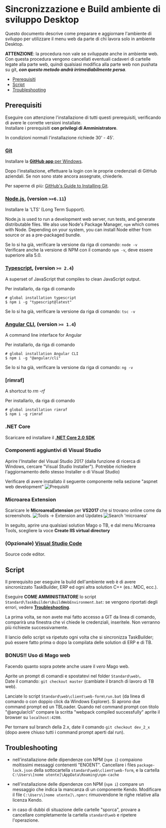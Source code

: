 # Sincronizzazione e Build ambiente di sviluppo Desktop

Questo documento descrive come preparare e aggiornare l'ambiente di sviluppo per utilizzare il menu web da parte di chi lavora solo in ambiente Desktop.

**ATTENZIONE**: la procedura non vale se sviluppate anche in ambiente web. Con questa procedura vengono cancellati eventuali cadaveri di cartelle legate alla parte web, quindi qualsiasi modifica alla parte web non pushata su git, ***con questo metodo andrà irrimediabilmente persa***. 

* [Prerequisiti](#prerequisiti)
* [Script](#script)
* [Troubleshooting](#troubleshooting)

## Prerequisiti

Eseguire con attenzione l'installazione di tutti questi prerequisiti, verificando di avere le corrette versioni installate.  
Installare i prerequisiti **con privilegi di Amministratore**.

In condizioni normali l'installazione richiede 30' - 45'.

### [Git](http://git-scm.com)
Installare la [**GitHub app** per Windows](http://windows.github.com).

Dopo l'installazione, effettuare la login con le proprie credenziali di GitHub aziendali. Se non sono state ancora assegnate, chiederle.

Per saperne di più: [GitHub's Guide to Installing Git](https://help.github.com/articles/set-up-git).

### [Node.js](http://nodejs.org), (version `>=6.11`)
  Installare la 'LTS' (Long Term Support). 
  
  Node.js is used to run a development web server,
  run tests, and generate distributable files. We also use Node's Package Manager, `npm`
  which comes with Node. Depending on your system, you can install Node either from
  source or as a pre-packaged bundle.
  
  Se lo si ha già, verificare la versione da riga di comando: `node -v`  
  Verificare anche la versione di NPM con il comando `npm -v`, deve essere superiore alla 5.0.

### [Typescript](https://www.typescriptlang.org), (version `>= 2.4`) 
A superset of JavaScript that compiles to clean JavaScript output.

Per installarlo, da riga di comando

```shell
# global installation typescript
$ npm i -g "typescript@latest"
```

Se lo si ha già, verificare la versione da riga di comando: `tsc -v`

### [Angular CLI](https://cli.angular.io/), (version `>= 1.4`)
A command line interface for Angular

Per installarlo, da riga di comando

```shell
# global installation Angular CLI
$ npm i -g "@angular/cli"
```

Se lo si ha già, verificare la versione da riga di comando: `ng -v`

### [rimraf]
A shortcut to *rm -rf*

Per installarlo, da riga di comando

```shell
# global installation rimraf
$ npm i -g rimraf
```

### .NET Core

Scaricare ed installare il [**.NET Core 2.0 SDK**](https://www.microsoft.com/net/download/core)

### Componenti aggiuntivi di Visual Studio
Aprire l'Installer del Visual Studio 2017 (dalla funzione di ricerca di Windows, cercare "Visual Studio Installer"). Potrebbe richiedere l'aggiornamento dello stesso Installer o di Visual Studio)

Verificare di avere installato il seguente componente nella sezione "aspnet web development"
![Prequisiti](https://github.com/Microarea/Taskbuilder/blob/master/docs/img/Prerequisiti.png)

### Microarea Extension

Scaricare le **MicroareaExtension** per **VS2017** che si trovano online come da screenshots.
![Tools -> Extension and Updates](https://github.com/Microarea/Taskbuilder/blob/master/docs/img/microarea-extension-1.png)
![Search 'microarea'](https://github.com/Microarea/Taskbuilder/blob/master/docs/img/microarea-extension-2.jpg)

In seguito, aprire una qualsiasi solution Mago o TB, e dal menu Microarea Tools, scegliere la voce **Create IIS virtual directory**

### (Opzionale) [Visual Studio Code](http://code.visualstudio.com/) 
Source code editor.

## Script

Il prerequisito per eseguire la build dell'ambiente web è di avere sincronizzato TaskBuilder, ERP ed ogni altra solution C++ (es.: MDC, ecc.).

Eseguire **COME AMMINISTRATORE** lo script `Standard\TaskBuilder\BuildWebEnvironment.bat`: se vengono riportati degli errori, vedere [**Troubleshooting**](#troubleshooting).

La prima volta, se non avete mai fatto accesso a GIT da linea di comando, comparirà una finestra che vi chiede le credenziali, inseritele. Non verranno più richieste successivamente.

Il lancio dello script va ripetuto ogni volta che si sincronizza TaskBuilder; può essere fatto prima o dopo la compilata delle solution di ERP e di TB.

### BONUS!! Uso di Mago web
Facendo quanto sopra potete anche usare il *vero* Mago web.

Aprite un prompt di comandi e spostatevi nel folder `Standard\web\`.  
Date il comando: `git checkout master` (cambiate il branch di lavoro di TB web).

Lanciate lo script `Standard\web\client\web-form\run.bat` (da linea di comando o con doppio click da Windows Explorer). Si aprono due command prompt ed un TBLoader. Quando nel command prompt con titolo "@angular/cli" compare la scritta "webpack compiled successfully" aprite il browser su `localhost:4200`.

Per tornare sul branch della 2.x, date il comando `git checkout dev_2_x` (dopo avere chiuso tutti i command prompt aperti dal run).

## Troubleshooting
* nell'installazione delle dipendenze con NPM (`npm i`) compaiono moltissimi messaggi contenenti "ENOENT". Cancellare i files `package-lock.json` della sottocartella `standard\web\client\web-form`, e la cartella `C:\Users\[nome utente]\AppData\Roaming\npm-cache`

* nell'installazione delle dipendenze con NPM (`npm i`) compare un messaggio che indica la mancanza di un componente Kendo. Modificare il file `C:\Users\[nome utente]\.npmrc` rimuovendone le righe relative alla licenza Kendo.

* in caso di dubbi di situazione delle cartelle "sporca", provare a cancellare completamente la cartella `standard\web` e ripetere l'operazione.

